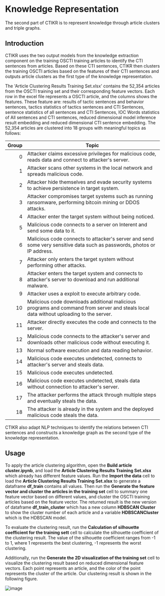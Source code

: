# Knowledge Representation

The second part of CTIKR is to represent knowledge through article clusters and triple graphs.

## Introduction
CTIKR uses the two output models from the knowledge extraction component on the training OSCTI training articles to identify the CTI sentences from articles. Based on these CTI sentences, CTIKR then clusters the training OSCTI articles based on the features of their CTI sentences and outputs article clusters as the first type of the knowledge representation. 

The 'Article Clustering Results Training Set.xlsx' contains the 52,354 articles from the OSCTI training set and their corresponding feature vectors. Each row in the excel file represents a OSCTI article, and the columns shows the features. These feature are: results of tactic sentences and behavior sentences, tactics statistics of tactics sentences and CTI Sentences, sentence statistics of all sentences and CTI Sentences, IOC Words statistics of All sentences and CTI sentences, reduced dimensional model inference result embedding and reduced dimensional CTI sentence embedding. The 52,354 articles are clustered into 18 groups with meaningful topics as follows:

| Group | Topic                                                                                                                                 |
|------:|---------------------------------------------------------------------------------------------------------------------------------------|
|     0 | Attacker claims excessive privileges for malicious code, reads data and connect to attacker's server.                                 |
|     1 | Attacker scans other systems in the local network and spreads malicious code.                                                         |
|     2 | Attacker hide themselves and evade security systems to achieve persistence in target system.                                          |
|     3 | Attacker compromises target systems such as running ransomware, performing bitcoin mining or DDOS attacks.                            |
|     4 | Attacker enter the target system without being noticed.                                                                               |
|     5 | Malicious code connects to a server on Interent and send some data to it.                                                             |
|     6 | Malicious code connects to attacker's server and send some very sensitive data such as passwords, photos or IP address.               |
|     7 | Attacker only enters the target system without performing other attacks.                                                              |
|     8 | Attacker enters the target system and connects to attacker's server to download and run additional malware.                           |
|     9 | Attacker uses a exploit to execute arbitrary code.                                                                                    |
|    10 | Malicious code downloads additional malicious programs and command from server and steals local data without uploading to the server. |
|    11 | Attacker directly executes the code and connects to the server.                                                                       |
|    12 | Malicious code connects to the attacker's server and downloads other malicious code without executing it.                             |
|    13 | Normal software execution and data reading behavior.                                                                                  |
|    14 | Malicious code executes undetected, connects to attacker's server and steals data.                                                    |
|    15 | Malicious code executes undetected.                                                                                                   |
|    16 | Malicious code executes undetected, steals data without connection to attacker's server.                                              |
|    17 | The attacker performs the attack through multiple steps and eventually steals the data.                                               |
|    18 | The attacker is already in the system and the deployed malicious code steals the data.                                                |

CTIKR also adapt NLP techniques to identify the relations between CTI sentences and constructs a knowledge graph as the second type of the knowledge representation.

## Usage
To apply the article clustering algorithm, open the **Build article cluster.ipynb**, and load the **Article Clustering Results Training Set.xlsx** which already has different feature values. Run the **Import the data** cell to load the **Article Clustering Results Training Set.xlsx** to generate a dataframe **df_train** contains all values. Then run the **Generate the feature vector and cluster the articles in the training set** cell to summary one feature vector based on different values, and cluster the OSCTI training articles based on the feature vector. The returned result is the new version of dataframe **df_train_cluster** which has a new column **HDBSCAN Cluster** to show the cluster number of each article and a variable **HDBSCANCluster** which is the HDBSCAN model.

To evaluate the clustering result, run the **Calculation of silhouette coefficient for the training sett** cell to calculate the silhouette coefficient of the clustering result. The value of the silhouette coefficient ranges from -1 to 1, where 1 represents the best clustering, -1 represents the worst clustering.

Additionally, run the **Generate the 2D visualization of the training set** cell to visualize the clustering result based on reduced dimensional feature vectors. Each point represents an article, and the color of the point represents the cluster of the article. Our clustering result is shown in the following figure.

![image](https://i.imgur.com/z8fkI6j.jpg)
